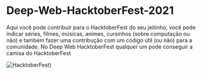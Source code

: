# Deep-Web-HacktoberFest-2021

Aqui você pode contribuir para o HacktoberFest do seu jeitinho, você pode indicar séries, filmes, músicas, animes, cursinhos (sobre computação ou não) e também fazer uma contribução com um código útil (ou não) para a comunidade. No Deep Web HacktoberFest qualquer um pode conseguir a camisa do HacktoberFest

![HacktoberFest)](https://user-images.githubusercontent.com/56745829/135554103-495e1ed6-ef2f-4522-bf73-a61bc2daff66.png)

